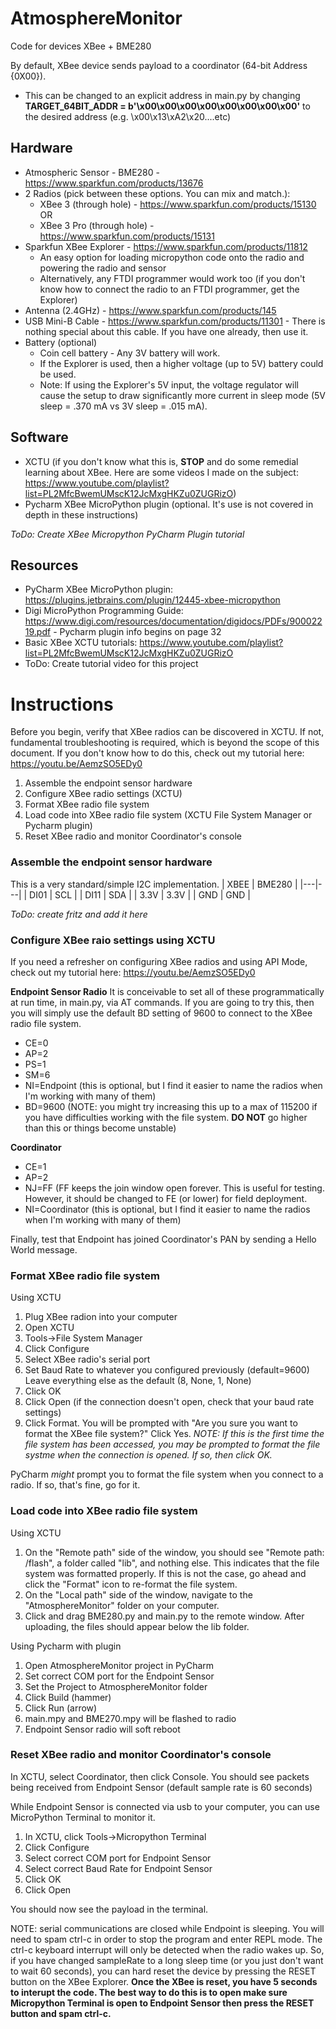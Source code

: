 # AtmosphereMonitor
Code for devices XBee + BME280

By default, XBee device sends payload to a coordinator (64-bit Address {0X00}). 
- This can be changed to an explicit address in main.py by changing **TARGET_64BIT_ADDR = b'\x00\x00\x00\x00\x00\x00\x00\x00'** to the desired address (e.g. \x00\x13\xA2\x20....etc)

## Hardware

- Atmospheric Sensor - BME280 - https://www.sparkfun.com/products/13676
- 2 Radios (pick between these options. You can mix and match.): 
  - XBee 3 (through hole) - https://www.sparkfun.com/products/15130 OR
  - XBee 3 Pro (through hole) - https://www.sparkfun.com/products/15131
- Sparkfun XBee Explorer - https://www.sparkfun.com/products/11812
  - An easy option for loading micropython code onto the radio and powering the radio and sensor
  - Alternatively, any FTDI programmer would work too (if you don't know how to connect the radio to an FTDI programmer, get the Explorer)
- Antenna (2.4GHz) - https://www.sparkfun.com/products/145
- USB Mini-B Cable - https://www.sparkfun.com/products/11301  - There is nothing special about this cable. If you have one already, then use it.
- Battery (optional)
    - Coin cell battery - Any 3V battery will work. 
    - If the Explorer is used, then a higher voltage (up to 5V) battery could be used. 
    - Note: If using the Explorer's 5V input, the voltage regulator will cause the setup to draw significantly more current in sleep mode (5V sleep = .370 mA vs 3V sleep = .015 mA). 

## Software 
- XCTU (if you don't know what this is, **STOP** and do some remedial learning about XBee. Here are some videos I made on the subject: https://www.youtube.com/playlist?list=PL2MfcBwemUMscK12JcMxgHKZu0ZUGRizO)
- Pycharm XBee MicroPython plugin (optional. It's use is not covered in depth in these instructions)

*ToDo: Create XBee Micropython PyCharm Plugin tutorial*

## Resources
- PyCharm XBee MicroPython plugin: https://plugins.jetbrains.com/plugin/12445-xbee-micropython
- Digi MicroPython Programming Guide: https://www.digi.com/resources/documentation/digidocs/PDFs/90002219.pdf  - Pycharm plugin info begins on page 32
- Basic XBee XCTU tutorials: https://www.youtube.com/playlist?list=PL2MfcBwemUMscK12JcMxgHKZu0ZUGRizO
- ToDo: Create tutorial video for this project

# Instructions
Before you begin, verify that XBee radios can be discovered in XCTU. If not, fundamental troubleshooting is required, which is beyond the scope of this document. If you don't know how to do this, check out my tutorial here: https://youtu.be/AemzSO5EDy0
1. Assemble the endpoint sensor hardware
2. Configure XBee radio settings (XCTU)
2. Format XBee radio file system
3. Load code into XBee radio file system (XCTU File System Manager or Pycharm plugin)
4. Reset XBee radio and monitor Coordinator's console

### Assemble the endpoint sensor hardware
This is a very standard/simple I2C implementation. 
| XBEE | BME280  |
|---|---|
| DI01  | SCL  |
|  DI11 | SDA  |
| 3.3V  | 3.3V  |
| GND  | GND  |

*ToDo: create fritz and add it here*

### Configure XBee raio settings using XCTU
If you need a refresher on configuring XBee radios and using API Mode, check out my tutorial here: https://youtu.be/AemzSO5EDy0

**Endpoint Sensor Radio**
It is conceivable to set all of these programmatically at run time, in main.py, via AT commands. If you are going to try this, then you will simply use the default BD setting of 9600 to connect to the XBee radio file system.
- CE=0
- AP=2
- PS=1
- SM=6
- NI=Endpoint (this is optional, but I find it easier to name the radios when I'm working with many of them)
- BD=9600 (NOTE: you might try increasing this up to a max of 115200 if you have difficulties working with the file system. **DO NOT** go higher than this or things become unstable)

**Coordinator**
- CE=1
- AP=2
- NJ=FF (FF keeps the join window open forever. This is useful for testing. However, it should be changed to FE (or lower) for field deployment.
- NI=Coordinator (this is optional, but I find it easier to name the radios when I'm working with many of them)

Finally, test that Endpoint has joined Coordinator's PAN by sending a Hello World message. 


### Format XBee radio file system
Using XCTU
1. Plug XBee radion into your computer
2. Open XCTU
3. Tools->File System Manager
4. Click Configure
5. Select XBee radio's serial port
6. Set Baud Rate to whatever you configured previously (default=9600) Leave everything else as the default (8, None, 1, None)
7. Click OK
8. Click Open (if the connection doesn't open, check that your baud rate settings)
9. Click Format. You will be prompted with "Are you sure you want to format the XBee file system?" Click Yes. *NOTE: If this is the first time the file system has been accessed, you may be prompted to format the file systme when the connection is opened. If so, then click OK.*

PyCharm *might* prompt you to format the file system when you connect to a radio. If so, that's fine, go for it.

### Load code into XBee radio file system
Using XCTU
1. On the "Remote path" side of the window, you should see "Remote path: /flash", a folder called "lib", and nothing else. This indicates that the file system was formatted properly. If this is not the case, go ahead and click the "Format" icon to re-format the file system.
2. On the "Local path" side of the window, navigate to the "AtmosphereMonitor" folder on your computer.
3. Click and drag BME280.py and main.py to the remote window. After uploading, the files should appear below the lib folder.

Using Pycharm with plugin
1. Open AtmosphereMonitor project in PyCharm
2. Set correct COM port for the Endpoint Sensor
3. Set the Project to AtmosphereMonitor folder
3. Click Build (hammer)
4. Click Run (arrow)
5. main.mpy and BME270.mpy will be flashed to radio
6. Endpoint Sensor radio will soft reboot

### Reset XBee radio and monitor Coordinator's console
In XCTU, select Coordinator, then click Console.
You should see packets being received from Endpoint Sensor (default sample rate is 60 seconds)

While Endpoint Sensor is connected via usb to your computer, you can use MicroPython Terminal to monitor it.
1. In XCTU, click Tools->Micropython Terminal
2. Click Configure
3. Select correct COM port for Endpoint Sensor
4. Select correct Baud Rate for Endpoint Sensor
5. Click OK
6. Click Open

You should now see the payload in the terminal. 

NOTE: serial communications are closed while Endpoint is sleeping. You will need to spam ctrl-c in order to stop the program and enter REPL mode. The ctrl-c keyboard interrupt will only be detected when the radio wakes up. So, if you have changed sampleRate to a long sleep time (or you just don't want to wait 60 seconds), you can hard reset the device by pressing the RESET button on the XBee Explorer. **Once the XBee is reset, you have 5 seconds to interupt the code. The best way to do this is to open make sure Micropython Terminal is open to Endpoint Sensor then press the RESET button and spam ctrl-c.**
